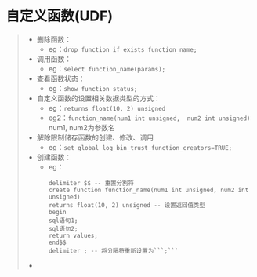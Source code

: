 # 自定义函数(UDF)
>* 删除函数：
>   * eg：```drop function if exists function_name;```  
>* 调用函数：
>   * eg：```select function_name(params);```
>* 查看函数状态：
>   * eg：```show function status;```  
>* 自定义函数的设置相关数据类型的方式：
>   * eg：```returns float(10, 2) unsigned``` 
>   * eg2：```function_name(num1 int unsigned,  num2 int unsigned)``` num1, num2为参数名
>* 解除限制储存函数的创建、修改、调用
>   * eg：```set global log_bin_trust_function_creators=TRUE;```
>* 创建函数：
>   * eg：
>       ```
>       delimiter $$ -- 重置分割符
>       create function function_name(num1 int unsigned, num2 int unsigned)
>       returns float(10, 2) unsigned -- 设置返回值类型
>       begin
>       sql语句1;
>       sql语句2;
>       return values;
>       end$$
>       delimiter ; -- 将分隔符重新设置为```;```
>       ```
>*  
